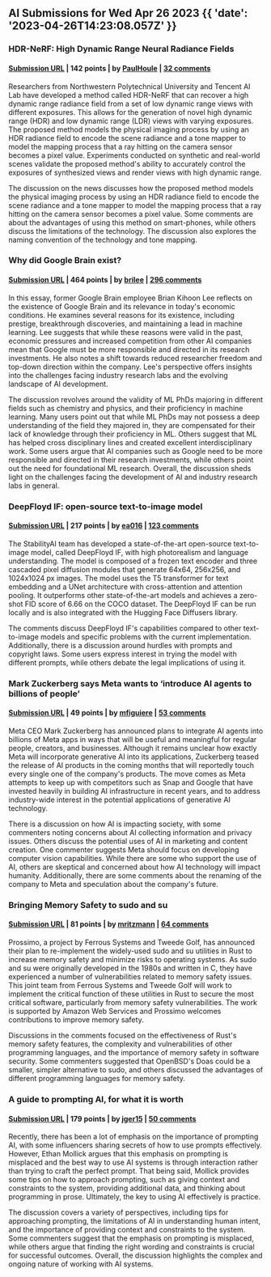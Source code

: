 ## AI Submissions for Wed Apr 26 2023 {{ 'date': '2023-04-26T14:23:08.057Z' }}

### HDR-NeRF: High Dynamic Range Neural Radiance Fields

#### [Submission URL](https://xhuangcv.github.io/hdr-nerf/) | 142 points | by [PaulHoule](https://news.ycombinator.com/user?id=PaulHoule) | [32 comments](https://news.ycombinator.com/item?id=35717106)

Researchers from Northwestern Polytechnical University and Tencent AI Lab have developed a method called HDR-NeRF that can recover a high dynamic range radiance field from a set of low dynamic range views with different exposures. This allows for the generation of novel high dynamic range (HDR) and low dynamic range (LDR) views with varying exposures. The proposed method models the physical imaging process by using an HDR radiance field to encode the scene radiance and a tone mapper to model the mapping process that a ray hitting on the camera sensor becomes a pixel value. Experiments conducted on synthetic and real-world scenes validate the proposed method's ability to accurately control the exposures of synthesized views and render views with high dynamic range.

The discussion on the news discusses how the proposed method models the physical imaging process by using an HDR radiance field to encode the scene radiance and a tone mapper to model the mapping process that a ray hitting on the camera sensor becomes a pixel value. Some comments are about the advantages of using this method on smart-phones, while others discuss the limitations of the technology. The discussion also explores the naming convention of the technology and tone mapping. 

### Why did Google Brain exist?

#### [Submission URL](https://www.moderndescartes.com/essays/why_brain/) | 464 points | by [brilee](https://news.ycombinator.com/user?id=brilee) | [296 comments](https://news.ycombinator.com/item?id=35716216)

In this essay, former Google Brain employee Brian Kihoon Lee reflects on the existence of Google Brain and its relevance in today's economic conditions. He examines several reasons for its existence, including prestige, breakthrough discoveries, and maintaining a lead in machine learning. Lee suggests that while these reasons were valid in the past, economic pressures and increased competition from other AI companies mean that Google must be more responsible and directed in its research investments. He also notes a shift towards reduced researcher freedom and top-down direction within the company. Lee's perspective offers insights into the challenges facing industry research labs and the evolving landscape of AI development.

The discussion revolves around the validity of ML PhDs majoring in different fields such as chemistry and physics, and their proficiency in machine learning. Many users point out that while ML PhDs may not possess a deep understanding of the field they majored in, they are compensated for their lack of knowledge through their proficiency in ML. Others suggest that ML has helped cross disciplinary lines and created excellent interdisciplinary work. Some users argue that AI companies such as Google need to be more responsible and directed in their research investments, while others point out the need for foundational ML research. Overall, the discussion sheds light on the challenges facing the development of AI and industry research labs in general.

### DeepFloyd IF: open-source text-to-image model

#### [Submission URL](https://github.com/deep-floyd/IF) | 217 points | by [ea016](https://news.ycombinator.com/user?id=ea016) | [123 comments](https://news.ycombinator.com/item?id=35717871)

The StabilityAI team has developed a state-of-the-art open-source text-to-image model, called DeepFloyd IF, with high photorealism and language understanding. The model is composed of a frozen text encoder and three cascaded pixel diffusion modules that generate 64x64, 256x256, and 1024x1024 px images. The model uses the T5 transformer for text embedding and a UNet architecture with cross-attention and attention pooling. It outperforms other state-of-the-art models and achieves a zero-shot FID score of 6.66 on the COCO dataset. The DeepFloyd IF can be run locally and is also integrated with the Hugging Face Diffusers library.

The comments discuss DeepFloyd IF's capabilities compared to other text-to-image models and specific problems with the current implementation. Additionally, there is a discussion around hurdles with prompts and copyright laws. Some users express interest in trying the model with different prompts, while others debate the legal implications of using it.

### Mark Zuckerberg says Meta wants to ‘introduce AI agents to billions of people’

#### [Submission URL](https://www.theverge.com/2023/4/26/23699633/mark-zuckerberg-meta-generative-ai-chatbots-instagram-facebook-whatsapp) | 49 points | by [mfiguiere](https://news.ycombinator.com/user?id=mfiguiere) | [53 comments](https://news.ycombinator.com/item?id=35721910)

Meta CEO Mark Zuckerberg has announced plans to integrate AI agents into billions of Meta apps in ways that will be useful and meaningful for regular people, creators, and businesses. Although it remains unclear how exactly Meta will incorporate generative AI into its applications, Zuckerberg teased the release of AI products in the coming months that will reportedly touch every single one of the company's products. The move comes as Meta attempts to keep up with competitors such as Snap and Google that have invested heavily in building AI infrastructure in recent years, and to address industry-wide interest in the potential applications of generative AI technology.
 
There is a discussion on how AI is impacting society, with some commenters noting concerns about AI collecting information and privacy issues. Others discuss the potential uses of AI in marketing and content creation. One commenter suggests Meta should focus on developing computer vision capabilities. While there are some who support the use of AI, others are skeptical and concerned about how AI technology will impact humanity. Additionally, there are some comments about the renaming of the company to Meta and speculation about the company's future.

### Bringing Memory Safety to sudo and su

#### [Submission URL](https://www.memorysafety.org/blog/sudo-and-su/) | 81 points | by [mritzmann](https://news.ycombinator.com/user?id=mritzmann) | [64 comments](https://news.ycombinator.com/item?id=35714347)

Prossimo, a project by Ferrous Systems and Tweede Golf, has announced their plan to re-implement the widely-used sudo and su utilities in Rust to increase memory safety and minimize risks to operating systems. As sudo and su were originally developed in the 1980s and written in C, they have experienced a number of vulnerabilities related to memory safety issues. This joint team from Ferrous Systems and Tweede Golf will work to implement the critical function of these utilities in Rust to secure the most critical software, particularly from memory safety vulnerabilities. The work is supported by Amazon Web Services and Prossimo welcomes contributions to improve memory safety.

Discussions in the comments focused on the effectiveness of Rust's memory safety features, the complexity and vulnerabilities of other programming languages, and the importance of memory safety in software security. Some commenters suggested that OpenBSD's Doas could be a smaller, simpler alternative to sudo, and others discussed the advantages of different programming languages for memory safety.

### A guide to prompting AI, for what it is worth

#### [Submission URL](https://www.oneusefulthing.org/p/a-guide-to-prompting-ai-for-what) | 179 points | by [jger15](https://news.ycombinator.com/user?id=jger15) | [50 comments](https://news.ycombinator.com/item?id=35712375)

Recently, there has been a lot of emphasis on the importance of prompting AI, with some influencers sharing secrets of how to use prompts effectively. However, Ethan Mollick argues that this emphasis on prompting is misplaced and the best way to use AI systems is through interaction rather than trying to craft the perfect prompt. That being said, Mollick provides some tips on how to approach prompting, such as giving context and constraints to the system, providing additional data, and thinking about programming in prose. Ultimately, the key to using AI effectively is practice.

The discussion covers a variety of perspectives, including tips for approaching prompting, the limitations of AI in understanding human intent, and the importance of providing context and constraints to the system. Some commenters suggest that the emphasis on prompting is misplaced, while others argue that finding the right wording and constraints is crucial for successful outcomes. Overall, the discussion highlights the complex and ongoing nature of working with AI systems.